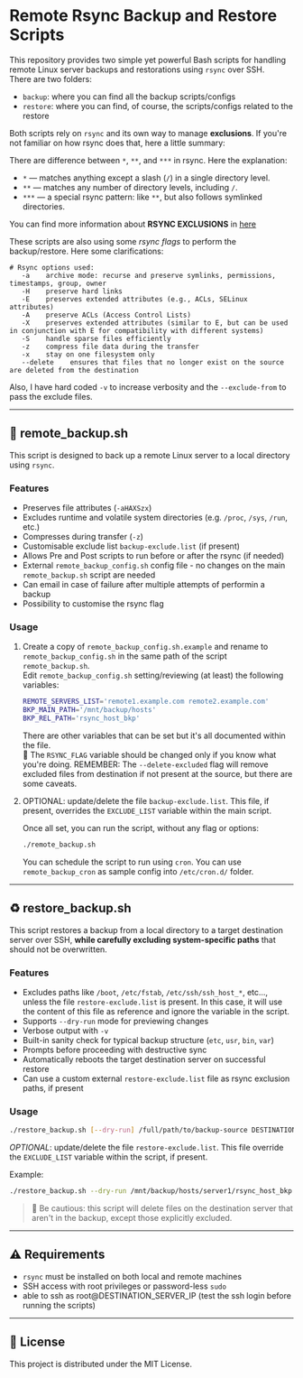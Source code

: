 # Remote Rsync Backup and Restore Scripts

This repository provides two simple yet powerful Bash scripts for handling remote Linux server backups and restorations using `rsync` over SSH.  
There are two folders:  

- `backup`: where you can find all the backup scripts/configs
- `restore`: where you can find, of course, the scripts/configs related to the restore  

Both scripts rely on `rsync` and its own way to manage **exclusions**. If you're not familiar on how rsync does that, here a little summary:  

There are difference between `*`, `**`, and `***` in rsync. Here the explanation:

- `*` — matches anything except a slash (`/`) in a single directory level.
- `**` — matches any number of directory levels, including `/`.
- `***` — a special rsync pattern: like `**`, but also follows symlinked directories.

You can find more information about **RSYNC EXCLUSIONS** in [here](rsync_exclusions.md)

These scripts are also using some *rsync flags* to perform the backup/restore. Here some clarifications:  

```
# Rsync options used:
   -a    archive mode: recurse and preserve symlinks, permissions, timestamps, group, owner
   -H    preserve hard links
   -E    preserves extended attributes (e.g., ACLs, SELinux attributes)
   -A    preserve ACLs (Access Control Lists)
   -X    preserves extended attributes (similar to E, but can be used in conjunction with E for compatibility with different systems)
   -S    handle sparse files efficiently
   -z    compress file data during the transfer
   -x    stay on one filesystem only
   --delete    ensures that files that no longer exist on the source are deleted from the destination
```

Also, I have hard coded `-v` to increase verbosity and the `--exclude-from` to pass the exclude files.  

---

## 🔄 remote_backup.sh

This script is designed to back up a remote Linux server to a local directory using `rsync`.  

### Features

- Preserves file attributes (`-aHAXSzx`)
- Excludes runtime and volatile system directories (e.g. `/proc`, `/sys`, `/run`, etc.)
- Compresses during transfer (`-z`)
- Customisable exclude list `backup-exclude.list` (if present)
- Allows Pre and Post scripts to run before or after the rsync (if needed)
- External `remote_backup_config.sh` config file - no changes on the main `remote_backup.sh` script are needed
- Can email in case of failure after multiple attempts of performin a backup
- Possibility to customise the rsync flag 


### Usage

1. Create a copy of `remote_backup_config.sh.example` and rename to `remote_backup_config.sh` in the same path of the script `remote_backup.sh`.  
    Edit `remote_backup_config.sh` setting/reviewing (at least) the following variables:

    ```bash
    REMOTE_SERVERS_LIST='remote1.example.com remote2.example.com'
    BKP_MAIN_PATH='/mnt/backup/hosts'
    BKP_REL_PATH='rsync_host_bkp'
    ```
    There are other variables that can be set but it's all documented within the file.  
    🛑 The `RSYNC_FLAG` variable should be changed only if you know what you're doing. 
    REMEMBER: The `--delete-excluded` flag will remove excluded files from destination if not present at the source, but there are some caveats. 

2. OPTIONAL: update/delete the file `backup-exclude.list`. This file, if present, overrides the `EXCLUDE_LIST` variable within the main script.

    Once all set, you can run the script, without any flag or options:

    ```bash
    ./remote_backup.sh
    ```

    You can schedule the script to run using `cron`. You can use `remote_backup_cron` as sample config into `/etc/cron.d/` folder.  

---

## ♻️ restore_backup.sh

This script restores a backup from a local directory to a target destination server over SSH, **while carefully excluding system-specific paths** that should not be overwritten.

### Features

- Excludes paths like `/boot`, `/etc/fstab`, `/etc/ssh/ssh_host_*`, etc..., unless the file `restore-exclude.list` is present. In this case, it will use the content of this file as reference and ignore the variable in the script.
- Supports `--dry-run` mode for previewing changes
- Verbose output with `-v`
- Built-in sanity check for typical backup structure (`etc`, `usr`, `bin`, `var`)
- Prompts before proceeding with destructive sync
- Automatically reboots the target destination server on successful restore
- Can use a custom external `restore-exclude.list` file as rsync exclusion paths, if present

### Usage

```bash
./restore_backup.sh [--dry-run] /full/path/to/backup-source DESTINATION_SERVER_IP
```

*OPTIONAL*: update/delete the file `restore-exclude.list`. This file override the `EXCLUDE_LIST` variable within the script, if present.  

Example:

```bash
./restore_backup.sh --dry-run /mnt/backup/hosts/server1/rsync_host_bkp 192.168.1.100
```

> 🛑 Be cautious: this script will delete files on the destination server that aren't in the backup, except those explicitly excluded.

---

## ⚠️ Requirements

- `rsync` must be installed on both local and remote machines
- SSH access with root privileges or password-less `sudo` 
- able to ssh as root@DESTINATION_SERVER_IP (test the ssh login before running the scripts)

---

## 📁 License

This project is distributed under the MIT License.